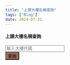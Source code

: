 ```yaml
---
title: "上課大樓名稱查詢"
tags: ["Blog"]
date: 2024-07-31
---
```

<link href="https://cdn.jsdelivr.net/npm/bootstrap@5.3.3/dist/css/bootstrap.min.css" rel="stylesheet" integrity="sha384-QWTKZyjpPEjISv5WaRU9OFeRpok6YctnYmDr5pNlyT2bRjXh0JMhjY6hW+ALEwIH" crossorigin="anonymous">
<script src="https://cdn.tailwindcss.com"></script>

<div class="container text-center">
<div class="row">
<h4 class="text-3xl font-bold mb-4">上課大樓名稱查詢</h4>
</div>

<div class="row align-items-start">
<div class="col-8">
<input class="form-control border-2 border-amber-700 mb-4" type="text" id="buildingCode" placeholder="輸入大樓代碼">
</div>
<div class="col-4">
<button class="btn text-white d-block col-12" style="background-color: #9e6b59;" onclick="
var isAppleDevice = /iPad|iPhone|iPod|Macintosh/.test(navigator.userAgent || navigator.vendor || window.opera);
var buildings = [
{code: 'A', name: '文學一館', g_map: 'https://goo.gl/maps/dmBrr4xnK1JeytGB8', a_map: 'https://maps.apple.com/?address=320317台灣桃園市中壢區&auid=8164453128013662295&ll=24.969378,121.194551&lsp=9902&q=國立中央大學文學一館&t=r'},
{code: 'C2', name: '文學二館', g_map: 'https://goo.gl/maps/LAnvszz6ZfMrTFEM6', a_map: 'https://maps.apple.com/?address=320台灣桃園市中壢區中大路300號&auid=9829456620230881551&ll=24.968771,121.194613&lsp=9902&q=文學二館&t=r'},
{code: 'E', name: '工程一館', g_map: 'https://goo.gl/maps/u5o81ZpRuXcqcgWTA', a_map: 'https://maps.apple.com/?address=320317台灣桃園市中壢區中大路300號&auid=5523926844627740521&ll=24.967091,121.192698&lsp=9902&q=工程一館&t=r'},
{code: 'E1', name: '工程二館(資電學院辦公室)', g_map: 'https://goo.gl/maps/AGSD5vLvzPScE44s9', a_map: 'https://maps.apple.com/?address=320台灣桃園市中壢區中大路300號&auid=6122627498224294796&ll=24.967375,121.191875&lsp=9902&q=工程二館&t=r'},
{code: 'E2', name: '機械館(工程三館)', g_map: 'https://goo.gl/maps/nVEe2kNxa8waVxx49', a_map: 'https://maps.apple.com/?address=國立中央大學324台灣桃園市平鎮區雙連里&auid=7243484797072291443&ll=24.967978,121.188737&lsp=9902&q=機械館&t=r'},
{code: 'E3', name: '環工化工館', g_map: 'https://goo.gl/maps/ChtrH8B9tM7phi6W9', a_map: 'https://maps.apple.com/?address=國立中央大學320台灣桃園市平鎮區雙連里&auid=14195489125104946467&ll=24.968329,121.187686&lsp=9902&q=環工化工館&t=r'},
{code: 'E4', name: '機電實驗室', g_map: 'https://goo.gl/maps/8Dx9stdKYXNXmkDu8', a_map: ''},
{code: 'E5', name: '大型力學實驗室', g_map: 'https://goo.gl/maps/6etywwTHiAtr1sEX6', a_map: 'https://maps.apple.com/?address=320317台灣桃園市中壢區中大路300號&auid=9415511250769958399&ll=24.968757,121.188555&lsp=9902&q=大型力學實驗室&t=r'},
{code: 'E6', name: '工程五館大樓(工學院辦公室)', g_map: 'https://goo.gl/maps/8jDtoAht8tX9chLR7', a_map: 'https://maps.apple.com/?address=國立中央大學324台灣桃園市平鎮區雙連里&auid=12009543488106939736&ll=24.967138,121.187682&lsp=9902&q=國立中央大學工程五館&t=r'},
{code: 'H2', name: '理學院教學館(原普化實驗大樓)', g_map: 'https://goo.gl/maps/vLByMzVArpChbsJY7', a_map: ''},
{code: 'HK', name: '客家學院大樓(客家學院辦公室)', g_map: 'https://goo.gl/maps/utfxMNFvBgn3DXDb7', a_map: 'https://maps.apple.com/?address=320台灣桃園市中壢區中大路300號&auid=1387615647684134107&ll=24.970848,121.190336&lsp=9902&q=國立中央大學客家學院大樓&t=r'},
{code: 'I', name: '志希館(管理學院辦公室)', g_map: 'https://goo.gl/maps/zr62NusULfHfjFXG8', a_map: 'https://maps.apple.com/?address=國立中央大學320台灣桃園市中壢區五權里&auid=18339168732871101213&ll=24.970216,121.193812&lsp=9902&q=志希館&t=r'},
{code: 'I1', name: '管理二館', g_map: 'https://goo.gl/maps/EBum6jS2MmY6KFZ57', a_map: 'https://maps.apple.com/?address=國立中央大學320台灣桃園市中壢區五權里&auid=11339571079636042899&ll=24.970690,121.193502&lsp=9902&q=管理二館&t=r'},
{code: 'IL', name: '國鼎光電大樓', g_map: 'https://goo.gl/maps/2KM5SHr7AMwScByKA', a_map: 'https://maps.apple.com/?address=國立中央大學320台灣桃園市平鎮區雙連里&auid=14616547687819694150&ll=24.970322,121.190389&lsp=9902&q=國鼎光電大樓&t=r'},
{code: 'L3', name: '國鼎圖書資料館', g_map: 'https://goo.gl/maps/PagQexZyk9eixE567', a_map: ''},
{code: 'LS', name: '人文社會科學大樓(文學院辦公室)', g_map: 'https://goo.gl/maps/Qmw1d2TtE6G1HDLq5', a_map: 'https://maps.apple.com/?address=320台灣桃園市中壢區中大路300號&auid=10666553622271177631&ll=24.969330,121.195185&lsp=9902&q=人文社會科學大樓&t=r'},
{code: 'M', name: '鴻經館', g_map: 'https://goo.gl/maps/5pg7urBkkxFekNvp6', a_map: 'https://maps.apple.com/?address=320011台灣桃園市中壢區&auid=11521147528526283842&ll=24.970795,121.192651&lsp=9902&q=中央大學鴻經館&t=r'},
{code: 'O', name: '綜教館(語言中心)', g_map: 'https://goo.gl/maps/NgBDQ13zUMdHGpLn7', a_map: 'https://maps.apple.com/?address=320台灣桃園市中壢區中大路300號&auid=17318161590537731525&ll=24.970628,121.195376&lsp=9902&q=國立中央大學綜合教學館&t=r'},
{code: 'T', name: '科學二館', g_map: 'https://goo.gl/maps/ExWuCGMWbTBrzF3m8', a_map: 'https://maps.apple.com/?address=320台灣桃園市中壢區中大路300號&auid=14361994485291521330&ll=24.968229,121.193134&lsp=9902&q=國立中央大學科學二館&t=r'}
];
var code = document.getElementById('buildingCode').value.trim().toUpperCase();
var result = buildings.find(building => building.code === code);

if (result) {
document.getElementById('result').innerHTML = `
<div class='card mx-auto border-2 border-amber-700' style='width: 90%; background-color:#e6d5cf;'>
<a href='${isAppleDevice ? result.a_map : result.g_map}' class='btn btn-white  text-start' target='_blank'>
<div class='card-body'>
<span class='badge rounded-pill text-bg-info text-light fs-5'>${result.code}</span>
<h5 class='card-title fs-4 d-inline'>${result.name}</h5>
<div class='text-end col-12'>
<span class='text-end mx-2'>在地圖中開啟</span><svg class='d-inline fs-1' xmlns='http://www.w3.org/2000/svg' width='16' height='16' fill='currentColor' class='bi bi-box-arrow-up-right' viewBox='0 0 16 16'>
<path fill-rule='evenodd' d='M8.636 3.5a.5.5 0 0 0-.5-.5H1.5A1.5 1.5 0 0 0 0 4.5v10A1.5 1.5 0 0 0 1.5 16h10a1.5 1.5 0 0 0 1.5-1.5V7.864a.5.5 0 0 0-1 0V14.5a.5.5 0 0 1-.5.5h-10a.5.5 0 0 1-.5-.5v-10a.5.5 0 0 1 .5-.5h6.636a.5.5 0 0 0 .5-.5'/>
<path fill-rule='evenodd' d='M16 .5a.5.5 0 0 0-.5-.5h-5a.5.5 0 0 0 0 1h3.793L6.146 9.146a.5.5 0 1 0 .708.708L15 1.707V5.5a.5.5 0 0 0 1 0z'/>
</svg>
</div>

</div>
</a>
</div>
`;
} else {
document.getElementById('result').innerHTML = '找不到相應的大樓';
}">
查詢
</button>
</div>
</div>

<div class="row">
<div class="col-12" id="result"></div>
</div>
</div>
